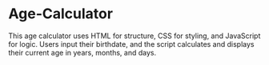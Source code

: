 # Age-Calculator
This age calculator uses HTML for structure, CSS for styling, and JavaScript for logic. Users input their birthdate, and the script calculates and displays their current age in years, months, and days.
